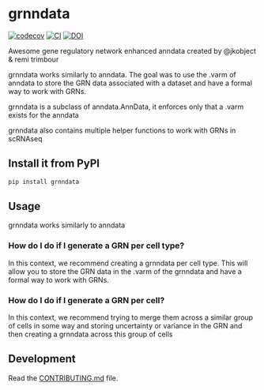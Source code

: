 # grnndata

[![codecov](https://codecov.io/gh/cantinilab/GRnnData/branch/main/graph/badge.svg?token=GRnnData_token_here)](https://codecov.io/gh/cantinilab/GRnnData)
[![CI](https://github.com/cantinilab/GRnnData/actions/workflows/main.yml/badge.svg)](https://github.com/cantinilab/GRnnData/actions/workflows/main.yml)
[![DOI](https://zenodo.org/badge/731236048.svg)](https://zenodo.org/doi/10.5281/zenodo.10573141)


Awesome gene regulatory network enhanced anndata created by @jkobject & remi trimbour

grnndata works similarly to anndata. The goal was to use the .varm of anndata to store the GRN data associated with a dataset and have a formal way to work with GRNs.

grnndata is a subclass of anndata.AnnData, it enforces only that a .varm exists for the anndata

grnndata also contains multiple helper functions to work with GRNs in scRNAseq

## Install it from PyPI

```bash
pip install grnndata
```

## Usage

grnndata works similarly to anndata

### How do I do if I generate a GRN per cell type?

In this context, we recommend creating a grnndata per cell type. This will allow you to store the GRN data in the .varm of the grnndata and have a formal way to work with GRNs.

### How do I do if I generate a GRN per cell?

In this context, we recommend trying to merge them across a similar group of cells in some way and storing uncertainty or variance in the GRN and then creating a grnndata across this group of cells

## Development

Read the [CONTRIBUTING.md](CONTRIBUTING.md) file.
